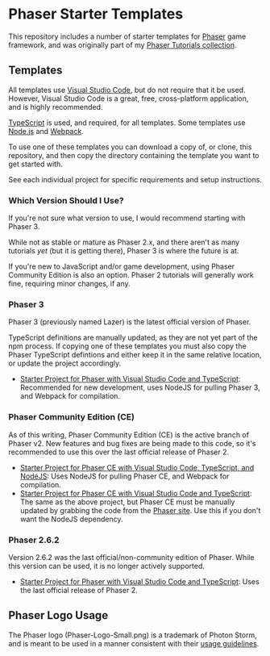 # Phaser Starter Templates
This repository includes a number of starter templates for [Phaser][phaser] game framework, and was originally part of my [Phaser Tutorials collection](https://github.com/JamesSkemp/PhaserTutorials).

## Templates
All templates use [Visual Studio Code][vs-code], but do not require that it be used. However, Visual Studio Code is a great, free, cross-platform application, and is highly recommended.

[TypeScript][typescript] is used, and required, for all templates. Some templates use [Node.js][node-js] and [Webpack][webpack].

To use one of these templates you can download a copy of, or clone, this repository, and then copy the directory containing the template you want to get started with.

See each individual project for specific requirements and setup instructions.

### Which Version Should I Use?
If you're not sure what version to use, I would recommend starting with Phaser 3.

While not as stable or mature as Phaser 2.x, and there aren't as many tutorials *yet* (but it is getting there), Phaser 3 is where the future is at.

If you're new to JavaScript and/or game development, using Phaser Community Edition is also an option. Phaser 2 tutorials will generally work fine, requiring minor changes, if any.

### Phaser 3
Phaser 3 (previously named Lazer) is the latest official version of Phaser.

TypeScript definitions are manually updated, as they are not yet part of the npm process. If copying one of these templates you must also copy the Phaser TypeScript defintions and either keep it in the same relative location, or update the project accordingly.

- [Starter Project for Phaser with Visual Studio Code and TypeScript](./v3/_starter-v3-vsc-ts-node): Recommended for new development, uses NodeJS for pulling Phaser 3, and Webpack for compilation.

### Phaser Community Edition (CE)
As of this writing, Phaser Community Edition (CE) is the active branch of Phaser v2. New features and bug fixes are being made to this code, so it's recommended to use this over the last official release of Phaser 2.

- [Starter Project for Phaser CE with Visual Studio Code, TypeScript, and NodeJS](./v2-ce/_starter-v2-ce-vsc-ts-node): Uses NodeJS for pulling Phaser CE, and Webpack for compilation.
- [Starter Project for Phaser CE with Visual Studio Code and TypeScript](./v2-ce/_starter-v2-ce-vsc-ts): The same as the above project, but Phaser CE must be manually updated by grabbing the code from the [Phaser site][phaser]. Use this if you don't want the NodeJS dependency.

### Phaser 2.6.2
Version 2.6.2 was the last official/non-community edition of Phaser. While this version can be used, it is no longer actively supported.

- [Starter Project for Phaser with Visual Studio Code and TypeScript](./v2-official/_starter-v2-vsc-ts): Uses the last official release of Phaser 2.

## Phaser Logo Usage
The Phaser logo (Phaser-Logo-Small.png) is a trademark of Photon Storm, and is meant to be used in a manner consistent with their [usage guidelines](https://phaser.io/download/trademark).

[phaser]: https://phaser.io/
[vs-code]: https://code.visualstudio.com/
[typescript]: https://www.typescriptlang.org/
[node-js]: https://nodejs.org/en/
[webpack]: https://webpack.js.org/
